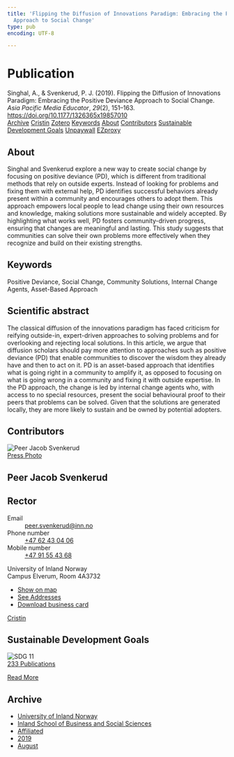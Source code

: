 ```yaml
---
title: 'Flipping the Diffusion of Innovations Paradigm: Embracing the Positive Deviance
  Approach to Social Change'
type: pub
encoding: UTF-8

---
```

<h1>Publication</h1>
<article id="csl-bib-container-IPNJPYD8" class="csl-bib-container">
  <div class="csl-bib-body"> <div class="csl-entry">Singhal, A., &#38; Svenkerud, P. J. (2019). Flipping the Diffusion of Innovations Paradigm: Embracing the Positive Deviance Approach to Social Change. <i>Asia Pacific Media Educator</i>, <i>29</i>(2), 151–163. <a href="https://doi.org/10.1177/1326365x19857010">https://doi.org/10.1177/1326365x19857010</a></div> </div>
  <div class="csl-bib-buttons">
    <a href="#taxonomy-article-IPNJPYD8" alt="archive" class="csl-bib-button">Archive</a>
    <a href="https://app.cristin.no/results/show.jsf?id=1714732" alt="Cristin" class="csl-bib-button">Cristin</a>
    <a href="http://zotero.org/groups/5881554/items/IPNJPYD8" alt="Zotero" class="csl-bib-button">Zotero</a>
    <a href="#keywords-article-IPNJPYD8" alt="keywords" class="csl-bib-button">Keywords</a>
    <a href="#about-article-IPNJPYD8" alt="about_pub" class="csl-bib-button">About</a>
    <a href="#contributors-article-IPNJPYD8" alt="contributors" class="csl-bib-button">Contributors</a>
    <a href="#sdg-article-IPNJPYD8" alt="sdg" class="csl-bib-button">Sustainable Development Goals</a>
    <a href="https://journals.sagepub.com/doi/pdf/10.1177/1326365X19857010" alt="Unpaywall" class="csl-bib-button">Unpaywall</a>
    <a href="https://journals.sagepub.com/doi/pdf/10.1177/1326365X19857010" alt="EZproxy" class="csl-bib-button">EZproxy</a>
  </div>
  <div id="csl-bib-meta-container-IPNJPYD8"></div>
</article>
<div id="csl-bib-meta-IPNJPYD8" class="csl-bib-meta">
  <article id="about-article-IPNJPYD8" class="about_pub-article">
    <h1>About</h1>
    Singhal and Svenkerud explore a new way to create social change by focusing on positive deviance (PD), which is different from traditional methods that rely on outside experts. Instead of looking for problems and fixing them with external help, PD identifies successful behaviors already present within a community and encourages others to adopt them. This approach empowers local people to lead change using their own resources and knowledge, making solutions more sustainable and widely accepted. By highlighting what works well, PD fosters community-driven progress, ensuring that changes are meaningful and lasting. This study suggests that communities can solve their own problems more effectively when they recognize and build on their existing strengths.
  </article>
  <article id="keywords-article-IPNJPYD8" class="keywords-article">
    <h1>Keywords</h1>
    Positive Deviance, Social Change, Community Solutions, Internal Change Agents, Asset-Based Approach
  </article>
  <article id="abstract-article-IPNJPYD8" class="abstract-article">
    <h1>Scientific abstract</h1>
    The classical diffusion of the innovations paradigm has faced criticism for reifying outside-in, expert-driven approaches to solving problems and for overlooking and rejecting local solutions. In this article, we argue that diffusion scholars should pay more attention to approaches such as positive deviance (PD) that enable communities to discover the wisdom they already have and then to act on it. PD is an asset-based approach that identifies what is going right in a community to amplify it, as opposed to focusing on what is going wrong in a community and fixing it with outside expertise. In the PD approach, the change is led by internal change agents who, with access to no special resources, present the social behavioural proof to their peers that problems can be solved. Given that the solutions are generated locally, they are more likely to sustain and be owned by potential adopters.
  </article>
  <article id="contributors-article-IPNJPYD8" class="contributors-article">
    <h1>Contributors</h1>
    <div class="personas"> <div class="vrtx-hinn-person-card"> <div class="photo"> <img src="https://www.inn.no/bilder-ansatte/peer-jacob-svenkerud.jpg" alt="Peer Jacob Svenkerud" loading="lazy"><div class="pressPhoto"> <a href="https://www.inn.no/pressebilder-ansatte/peer-jacob-svenkerud.jpg" target="_blank"> Press Photo </a> </div> </div> <div class="info"> <hgroup><h1>Peer Jacob Svenkerud</h1> <h2>Rector</h2> </hgroup><dl> <dt>Email</dt> <dd> <a href="mailto:peer.svenkerud@inn.no">peer.svenkerud@inn.no</a> </dd> <dt>Phone number</dt> <dd><a href="tel:+4762430406"> +47 62 43 04 06 </a></dd> <dt>Mobile number</dt> <dd><a href="tel:+4791554368"> +47 91 55 43 68 </a></dd> </dl> <p> University of Inland Norway<br> Campus Elverum, Room 4A3732 </p> <ul class="vrtx-hinn-links"> <li><a href="https://www.google.com/maps?q=60.88065,11.53734">Show on map</a></li> <li><a href="https://www.inn.no/english/find-an-employee/peer-svenkerud.html#vrtx-hinn-addresses">See Addresses</a></li> <li><a href="https://www.inn.no/english/find-an-employee/peer-svenkerud.html?vrtx=vcf">Download business card</a></li> </ul> </div> </div> <a href="https://app.cristin.no/persons/show.jsf?id=559002" alt="Cristin URL" class="personas-cristin">Cristin</a> </div>
  </article>
  <article id="sdg-article-IPNJPYD8" class="sdg-article">
    <h1>Sustainable Development Goals</h1>
    <div class="sdg-container"><div id="sdg11" class="sdg">
        <img src="{{< params subfolder >}}images/sdg/sdg11_en.png" class="image" alt="SDG 11">
        <div class="sdg-overlay">
          <a href="{{< params subfolder >}}en/archive/?sdg=11#archive" class="sdg-publication-count"><span>233</span> Publications</a>
          <p><a href="https://sdgs.un.org/goals/goal11" class="sdg-read-more">Read More</a></p>
        </div>
      </div></div>
  </article>
  <article id="taxonomy-article-IPNJPYD8" class="taxonomy-article">
    <h1>Archive</h1>
    <ul>
      <li><a href="{{< params subfolder >}}en/archive/?key=3DCRN523">University of Inland Norway</a></li>
      <li><a href="{{< params subfolder >}}en/archive/?key=DU8Q9LN9">Inland School of Business and Social Sciences</a></li>
      <li><a href="{{< params subfolder >}}en/archive/?key=9ESJ3S3Z">Affiliated</a></li>
      <li><a href="{{< params subfolder >}}en/archive/?key=IVNR329P">2019</a></li>
      <li><a href="{{< params subfolder >}}en/archive/?key=ZL3NTNEN">August</a></li>
    </ul>
  </article>
</div>
